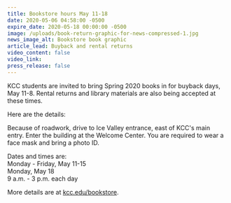 ```yaml
---
title: Bookstore hours May 11-18
date: 2020-05-06 04:58:00 -0500
expire_date: 2020-05-18 00:00:00 -0500
image: /uploads/book-return-graphic-for-news-compressed-1.jpg
news_image_alt: Bookstore book graphic
article_lead: Buyback and rental returns
video_content: false
video_link:
press_release: false
---
```


KCC students are invited to bring Spring 2020 books in for buyback days, May 11-8. Rental returns and library materials are also being accepted at these times.

Here are the details:

Because of roadwork, drive to Ice Valley entrance, east of KCC's main entry. Enter the building at the Welcome Center. You are required to wear a face mask and bring a photo ID.

Dates and times are:<br>Monday - Friday, May 11-15<br>Monday, May 18<br>9 a.m. - 3 p.m. each day

More details are at&nbsp;[kcc.edu/bookstore](http://www.kcc.edu/bookstore).

&nbsp;